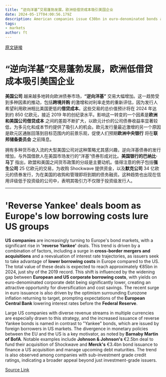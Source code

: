 ```yaml
---
title: “逆向洋基”交易蓬勃发展，欧洲低借贷成本吸引美国企业
date: 2024-05-17T04:00:56.179Z
description: American companies issue €30bn in euro-denominated bonds as investor demand for European corporate debt grows
tags: 
- markets
author: ft
---
```


[原文链接](https://ft.com/content/b5260974-be06-4e56-a792-1b07b20de4cc)

# “逆向洋基”交易蓬勃发展，欧洲低借贷成本吸引美国企业

**美国公司** 越来越多地转向欧洲债券市场，**“逆向洋基”** 交易大幅增加。这一趋势受到多种因素的推动，包括**跨境并购** 的激增和对利率走势的重新评估，因为发行人希望利用欧洲相比美国更低的**借贷成本**。这些交易的总价值预计将在 2024 年达到约 850 亿欧元，接近 2019 年的创纪录水平。影响这一转变的一个因素是**欧洲和美国公司借贷成本** 之间的差距不断扩大，以欧元计价的公司债券收益率显著较低，为多元化和成本节约提供了吸引人的机会。欧元发行量最近激增的另一个原因是欧元区通胀回落到目标范围内的前景乐观，促使人们预期**欧洲中央银行** 将在**联邦储备委员会** 之前降息。

拥有多种货币收入流的大型美国公司对这种策略尤其感兴趣，逆向洋基债券的发行增加，与外国借款人在美国市场发行的“洋基”债券形成对比。**美国银行的巴纳比·马丁** 指出，欧盟和美国之间货币政策的分歧是主要动机。值得注意的例子包括**强生公司** 25 亿欧元的交易，为收购 Shockwave 提供资金，以及**默克公司** 34 亿欧元的债券发行，为在美国的收购和管理即将到期的债务融资。这种趋势也出现在信用评级低于投资级的公司中，表明其吸引力不仅限于投资级发行人。

---

# 'Reverse Yankee' deals boom as Europe's low borrowing costs lure US groups 

**US companies** are increasingly turning to Europe's bond markets, with a significant rise in **'reverse Yankee'** deals. This trend is driven by a combination of factors, including a surge in **cross-border mergers and acquisitions** and a reevaluation of interest rate trajectories, as issuers seek to take advantage of **lower borrowing costs** in Europe compared to the US. The total value of these deals is expected to reach approximately €85bn in 2024, just shy of the 2019 record. This shift is influenced by the widening gap between **European and US corporate borrowing costs**, with yields on euro-denominated corporate debt being significantly lower, creating an attractive opportunity for diversification and cost savings. The recent surge in euro issuance is also driven by the optimism surrounding Eurozone inflation returning to target, prompting expectations of the **European Central Bank** lowering interest rates before the **Federal Reserve**. 

Large US companies with diverse revenue streams in multiple currencies are especially drawn to this strategy, and the increased issuance of reverse Yankee bonds is named in contrast to "Yankee" bonds, which are issued by foreign borrowers in US markets. The divergence in monetary policies between the EU and the US is a key motivator, as noted by **Barnaby Martin of BofA**. Notable examples include **Johnson & Johnson's** €2.5bn deal to fund their acquisition of Shockwave and **Merck's** €3.4bn bond issuance to finance a US acquisition and manage upcoming debt maturities. The trend is also observed among companies with sub-investment grade credit ratings, indicating a broader appeal beyond just investment-grade issuers.

[Source Link](https://ft.com/content/b5260974-be06-4e56-a792-1b07b20de4cc)

